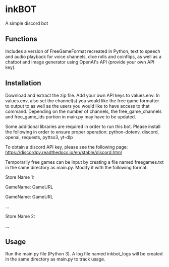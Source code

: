 # inkBOT
A simple discord bot


## Functions
Includes a version of FreeGameFormat recreated in Python, text to speech and audio playback for voice channels, dice rolls and coinflips, as well as a chatbot and image generator using OpenAI's API (provide your own API key).


## Installation
Download and extract the zip file. Add your own API keys to values.env. In values.env, also set the channel(s) you would like the free game formatter to output to as well as the users you would like to have access to that command. Depending on the number of channels, the free_game_channels and free_game_ids portion in main.py may have to be updated.

Some additional libraries are required in order to run this bot. Please install the following in order to ensure proper operation: python-dotenv, discord, openai, requests, pyttsx3, yt-dlp

To obtain a discord API key, please see the following page: https://discordpy.readthedocs.io/en/stable/discord.html

Temporarily free games can be input by creating a file named freegames.txt in the same directory as main.py. Modify it with the following format:

Store Name 1:

GameName: GameURL

GameName: GameURL

...

Store Name 2:

...



## Usage
Run the main.py file (Python 3). A log file named inkbot_logs will be created in the same directory as main.py to track usage.